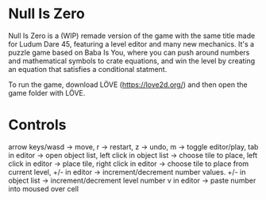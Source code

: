 # Null Is Zero

Null Is Zero is a (WIP) remade version of the game with the same title made for Ludum Dare 45, featuring a level editor and many new mechanics.
It's a puzzle game based on Baba Is You, where you can push around numbers and mathematical symbols to crate equations, and win the level by creating an equation that satisfies a conditional statment.

To run the game, download LÖVE (https://love2d.org/) and then open the game folder with LÖVE.

# Controls

arrow keys/wasd -> move, 
r -> restart, 
z -> undo, 
m -> toggle editor/play, 
tab in editor -> open object list, 
left click in object list -> choose tile to place, 
left click in editor -> place tile, 
right click in editor -> choose tile to place from current level, 
+/- in editor -> increment/decrement number values.
+/- in object list -> increment/decrement level number
v in editor -> paste number into moused over cell
